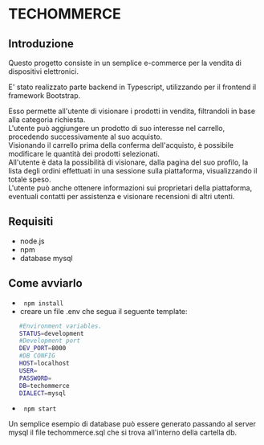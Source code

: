 # TECHOMMERCE

## Introduzione
Questo progetto consiste in un semplice e-commerce per la vendita di dispositivi elettronici.

E' stato realizzato parte backend in Typescript, utilizzando per il frontend il framework Bootstrap.

Esso permette all'utente di visionare i prodotti in vendita, filtrandoli in base alla categoria richiesta.\
L'utente può aggiungere un prodotto di suo interesse nel carrello, procedendo successivamente al suo acquisto.\
Visionando il carrello prima della conferma dell'acquisto, è possibile modificare le quantità dei prodotti selezionati.\
All'utente è data la possibilità di visionare, dalla pagina del suo profilo, la lista degli ordini effettuati in una sessione sulla piattaforma, visualizzando il totale speso.\
L'utente può anche ottenere informazioni sui proprietari della piattaforma, eventuali contatti per assistenza e visionare recensioni di altri utenti.

## Requisiti 

- node.js
- npm
- database mysql

## Come avviarlo 


- <code> npm install </code>
-  creare un file .env che segua il seguente template:
  ```bash
     #Environment variables.
     STATUS=development
     #Development port
     DEV_PORT=8000 
     #DB CONFIG
     HOST=localhost
     USER=
     PASSWORD=
     DB=techommerce
     DIALECT=mysql
  ```
- <code> npm start </code>

Un semplice esempio di database può essere generato passando al server mysql il file techommerce.sql che si trova all'interno della cartella db.

